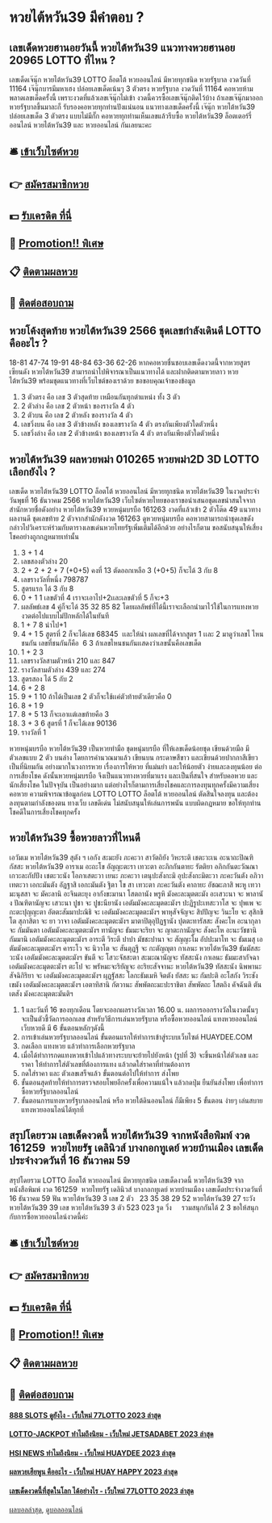 # หวยไต้หวัน39 มีคำตอบ ?
## เลขเด็ดหวยฮานอยวันนี้ หวยไต้หวัน39 แนวทางหวยฮานอย 20965 LOTTO ที่ไหน ?
เลขเด็ดเจ๊นุ๊ก หวยไต้หวัน39 LOTTO ล็อตโต้ หวยออนไลน์ มีหวยทุกชนิด หวยรัฐบาล งวดวันที่ 11164
เจ๊นุ๊กบารมีมหาเฮง ปล่อยเลขเด็ดเน้นๆ 3 ตัวตรง หวยรัฐบาล งวดวันที่ 11164 คอหวยห้ามพลาดเลขเด็ดครั้งนี้ เพราะงวดที่แล้วเลขเจ๊นุ๊กไม่เข้า งวดนี้ควรซื้อเลขเจ๊นุ๊กติดไว้บ้าง ถ้าเลขเจ๊นุ๊กมาออกหวยรัฐบาลขึ้นมาละก็ รับรองคอหวยทุกท่านปังแน่นอน แนวทางเลขเด็ดครั้งนี้ เจ๊นุ๊ก หวยไต้หวัน39 ปล่อยเลขเด็ด 3 ตัวตรง แบบไม่มีกั๊ก คอหวยทุกท่านเห็นเลขแล้วรีบซื้อ หวยไต้หวัน39 ล็อตเตอร์รี่ออนไลน์ หวยไต้หวัน39 และ หวยออนไลน์ กันเลยนะคะ

## 🛎 [เข้าเว็บไซต์หวย](https://bit.ly/3BG5bNw)
## 👉 [สมัครสมาชิกหวย](https://bit.ly/3BG5bNw)
## 💵 [รับเครดิต ที่นี่](https://bit.ly/3C3mvgS)
## 👑 [Promotion!! พิเศษ](https://bit.ly/3C3mvgS)
## 📋 [ติดตามผลหวย](https://bit.ly/3C3mvgS)
## 📱 [ติดต่อสอบถาม](https://bit.ly/3C3mvgS)

## หวยโค้งสุดท้าย หวยไต้หวัน39 2566 ชุดเลขกำลังเดินดี LOTTO คืออะไร ?
18-81
47-74
19-91
48-84
63-36
62-26
หากคอหวยชื่นชอบเลขเด็ดงวดนี้จากหวยสูตรเซียนดัง หวยไต้หวัน39 สามารถนำไปพิจารณาเป็นแนวทางได้ และฝากติดตามหวยลาว หวยไต้หวัน39 พร้อมชุดแนวทางที่เว็บไซต์ของเราด้วย
ขอขอบคุณเจ้าของข้อมูล

1. 3 ตัวตรง คือ เลข 3 ตัวสุดท้าย เหมือนกันทุกตำแหน่ง ทั้ง 3 ตัว
2. 2 ตัวล่าง คือ เลข 2 ตัวหน้า ของรางวัล 4 ตัว
3. 2 ตัวบน คือ เลข 2 ตัวหลัง ของรางวัล 4 ตัว
4. เลขวิ่งบน คือ เลข 3 ตัวข้างหลัง ของเลขรางวัล 4 ตัว ตรงกันเพียงตัวใดตัวหนึ่ง
5. เลขวิ่งล่าง คือ เลข 2 ตัวข้างหน้า ของเลขรางวัล 4 ตัว ตรงกันเพียงตัวใดตัวหนึ่ง

## หวยไต้หวัน39 ผลหวยพม่า 010265 หวยพม่า2D 3D LOTTO เลือกยังไง ?
เลขเด็ด หวยไต้หวัน39 LOTTO ล็อตโต้ หวยออนไลน์ มีหวยทุกชนิด หวยไต้หวัน39 ในงวดประจำวันพุธที่ 16 ธันวาคม 2566 หวยไต้หวัน39 เว็บไซต์หวยไทยของเราขอนำเสนอชุดเลขน่าสนใจจากสำนักหวยชื่อดังอย่าง หวยไต้หวัน39 หวยหนุ่มบรบือ 161263 งวดที่แล้วเข้า 2 ตัวโต๊ด 49 แนวทางผลงานดี ชุดเลขท้าย 2 ตัวจากสำนักดังงวด 161263 ดูหวยหนุ่มบรบือ คอหวยสามารถนำชุดเลขดังกล่าวไปวิเคราะห์ร่วมกับตารางเลขเด่นหวยไทยรัฐเพิ่มเติมได้อีกด้วย อย่างไรก็ตาม ขอสนับสนุนให้เสี่ยงโชคอย่างถูกกฎหมายเท่านั้น
1. 3 + 1 4
2. เลขสองตัวล่าง 20
3. 2 + 2 + 2 + 7 (+0+5) คงที่ 13 ตัดออกเหลือ 3 (+0+5) ก็จะได้ 3 กับ 8
4. เลขรางวัลที่หนึ่ง 798787
5. สูตรแรก ได้ 3 กับ 8
6. 0 + 1 1 เลขตัวที่ 4 เราจะเอาไป+2เเละเลขตัวที่ 5 ก็จะ+3
7. ผลลัพธ์เลข 4 คู่ก็จะได้ 35 32 85 82 โดยผลลัพธ์ที่ได้นี้เราจะเลือกนำมาไว้ใช้ในการแทงหวยงวดต่อไปแบบไม่ปักหลักได้ในทันที
8. 1 + 7 8 นำไป+1
9. 4 + 1 5 สูตรที่ 2 ก็จะได้เลข 68345  เเละให้นำ ผลเลขที่ได้จากสูตร 1 เเละ 2 มาดูว่าเลขไ ไหนชนกัน เลขที่ชนกันก็คือ  6 3 ถ้าเลขไหนชนกันเเสดงว่าเลขนั้นคือเลขเด็ด
10. 1 + 2 3
11. เลขรางวัลสามตัวหน้า 210 และ 847
12. รางวัลสามตัวล่าง 439 และ 274
13. สูตรสอง ได้ 5 กับ 2
14. 6 + 2 8
15. 9 + 1 10 ถ้าได้เป็นเลข 2 ตัวก็จะใช้เเค่ตัวท้ายตัวเดียวคือ 0
16. 8 + 1 9
17. 8 + 5 13 ก็จะเอาเเต่เลขท้ายคือ 3
18. 3 + 3 6 สูตรที่ 1 ก็จะได้เลข 90136
19. รางวัลที่ 1

หวยหนุ่มบรบือ หวยไต้หวัน39 เป็นหวยทำมือ ชุดหนุ่มบรบือ ที่ให้เลขเด็ดน้อยชุด เขียนด้วยมือ มีตัวเลขแบบ 2 ตัว บนล่าง โดยการคำนวณมาแล้ว เขียนบน กระดาษสีขาว และเขียนด้วยปากกาสีเขียว เป็นที่นิยมกัน อย่างมากในวงการหวย เรื่องการให้หวย ที่แม่นยำ และให้น้อยตัว ง่ายและลงทุนน้อย ต่อการเสี่ยงโชค ดังนั้นหวยหนุ่มบรบือ จึงเป็นแนวทางหวยที่มาแรง และเป็นที่สนใจ สำหรับคอหวย และนักเสี่ยงโชค ในปัจจุบัน เป็นอย่างมาก แต่อย่างไรก็ตามการเสี่ยงโชคและการลงทุนทุกครั้งมีความเสี่ยง คอหวย ความพิจารณาข้อมูลก่อน LOTTO LOTTO ล็อตโต้ หวยออนไลน์ ตัดสินใจลงทุน และต้องลงทุนตามกำลังของตน ทางเว็บ เลขดีเด่น ไม่สนับสนุนให้เล่นการพนัน แบบผิดกฎหมาย ขอให้ทุกท่านโชคดีในการเสี่ยงโชคทุกครั้ง

## หวยไต้หวัน39 ซื้อหวยลาวที่ไหนดี
เอวัมเม หวยไต้หวัน39 สุตัง ฯ
เอกัง สะมะยัง ภะคะวา สาวัตถิยัง วิหะระติ เชตะวะเน
อะนาถะปิณฑิกัสสะ หวยไต้หวัน39 อาราเม อะถะโข อัญญะตะรา เทวะตา
อะภิกกันตายะ รัตติยา อภิกกันตะวัณณา
เกวะละกัปปัง เชตะวะนัง โอภาเสตะวา
เยนะ ภะคะวา เตนุปะสังกะมิ
อุปะสังกะมิตะวา ภะคะวันตัง อภิวาเทตะวา
เอกะมันตัง อัฏฐาสิ เอกะมันตัง ฐิตา โข สา เทวะตา
ภะคะวันตัง คาถายะ อัชฌะภาสิ
พะหู เทวา มะนุสสา จะ มัคะลานิ อะจินตะยุง
อากังขะมานา โสตถานัง พรูหิ มังคะละมุตตะมัง
อะเสวะนา จะ พาลานัง ปัณฑิตานัญจะ เสวะนา
ปูชา จะ ปูชะนียานัง เอตัมมังคะละมุตตะมังฯ
ปะฏิรูปะเทสะวาโส จะ ปุพเพ จะ กะตะปุญญะตา
อัตตะสัมมาปะณิธิ จะ เอตัมมังคะละมุตตะมังฯ
พาหุสัจจัญจะ สิปปัญจะ วินะโย จะ สุสิกขิโต
สุภาสิตา จะ ยา วาจา เอตัมมังคะละมุตตะมังฯ
มาตาปิตุอุปัฏฐานัง ปุตตะทารัสสะ สังคะโห
อะนากุลา จะ กัมมันตา เอตัมมังคะละมุตตะมังฯ
ทานัญจะ ธัมมะจะริยา จะ ญาตะกานัญจะ สังคะโห
อะนะวัชชานิ กัมมานิ เอตัมมังคะละมุตตะมังฯ
อาระตี วิระตี ปาปา มัชชะปานา จะ สัญญะโม
อัปปะมาโท จะ ธัมเมสุ เอตัมมังคะละมุตตะมังฯ
คาระโว จะ นิวาโต จะ สันตุฏฐี จะ กะตัญญุตา
กาเลนะ หวยไต้หวัน39 ธัมมัสสะวะนัง เอตัมมังคะละมุตตะมังฯ
ขันตี จะ โสวะจัสสะตา สะมะณานัญจะ ทัสสะนัง
กาเลนะ ธัมมะสากัจฉา เอตัมมังคะละมุตตะมังฯ
ตะโป จะ พรัหมะจะริยัญจะ อะริยะสัจจานะ หวยไต้หวัน39 ทัสสะนัง
นิพพานะสัจฉิกิริยา จะ เอตัมมังคะละมุตตะมังฯ
ผุฏฐัสสะ โลกะธัมเมหิ จิตตัง ยัสสะ นะ กัมปะติ
อะโสกัง วิระชัง เขมัง เอตัมมังคะละมุตตะมังฯ
เอตาทิสานิ กัตวานะ สัพพัตถะมะปะราชิตา
สัพพัตถะ โสตถิง คัจฉันติ ตันเตสัง มังคะละมุตตะมันติฯ
1. 1 และวันที่ 16 ของทุกเดือน โดยจะออกผลรางวัลเวลา 16.00 น. ผลการออกรางวัลในงวดนั้นๆจะเป็นตัวชี้วัดการออกเลข สำหรับวิธีการเล่นหวยรัฐบาล หรือซื้อหวยออนไลน์ แทงหวยออนไลน์ เว็บหวยดี มี 6 ขั้นตอนหลักๆดังนี้
2. การเข้าเล่นหวยรัฐบาลออนไลน์ ขั้นตอนแรกให้ทำการเข้าสู่ระบบเว็บไซต์ HUAYDEE.COM
3. กดเลือก แทงหวย แล้วทำการเลือกหวยรัฐบาล
4. เมื่อได้ทำการกดแทงหวยเข้าไปแล้วทางระบบจะย้ายไปยังหน้า (รูปที่ 3) จะขึ้นหน้าใส่ตัวเลข และ ราคา ให้ทำการใส่ตัวเลขที่ต้องการแทง แล้วกดใส่ราคาที่ท่านต้องการ
5. กดใส่ราคา และ ตัวเลขเสร็จแล้ว ขั้นตอนต่อไปให้ทำการ ส่งโพย
6. ขั้นตอนสุดท้ายให้ทำการตรวจสอบโพยอีกครั้งเพื่อความแน้ใจ แล้วกดปุ่ม ยืนยันส่งโพย เพื่อทำการซื้อหวยรัฐบาลออนไลน์
7. ขั้นตอนการแทงหวยรัฐบาลออนไลน์ หรือ หวยใต้ดินออนไลน์ ก็มีเพียง 5 ขั้นตอน ง่ายๆ เล่นสบาย แทงหวยออนไลน์ได้ทุกที่

## สรุปโดยรวม เลขเด็ดงวดนี้ หวยไต้หวัน39 จากหนังสือพิมพ์ งวด 161259  หวยไทยรัฐ เดลินิวส์ บางกอกทูเดย์ หวยบ้านเมือง เลขเด็ดประจำงวดวันที่ 16 ธันวาคม 59
สรุปโดยรวม LOTTO ล็อตโต้ หวยออนไลน์ มีหวยทุกชนิด เลขเด็ดงวดนี้ หวยไต้หวัน39 จากหนังสือพิมพ์ งวด 161259  หวยไทยรัฐ เดลินิวส์ บางกอกทูเดย์ หวยบ้านเมือง เลขเด็ดประจำงวดวันที่ 16 ธันวาคม 59 ฟัน หวยไต้หวัน39 3
เลข 2 ตัว   23 35 38 29 52 หวยไต้หวัน39 27
ระวัง หวยไต้หวัน39 39
เลข หวยไต้หวัน39 3 ตัว 523 023
รูด วิ่ง     รวมสนุกกันได้ 2 3
ขอให้สนุกกับการซื้อหวยออนไลน์งวดนี้ค่ะ

## 🛎 [เข้าเว็บไซต์หวย](https://bit.ly/3BG5bNw)
## 👉 [สมัครสมาชิกหวย](https://bit.ly/3BG5bNw)
## 💵 [รับเครดิต ที่นี่](https://bit.ly/3C3mvgS)
## 👑 [Promotion!! พิเศษ](https://bit.ly/3C3mvgS)
## 📋 [ติดตามผลหวย](https://bit.ly/3C3mvgS)
## 📱 [ติดต่อสอบถาม](https://bit.ly/3C3mvgS)

#### [888 SLOTS ดูยังไง - เว็บใหม่ 77LOTTO 2023 ล่าสุด](https://atom.io/themes/888%20slots%20ดูยังไง%20-%20เว็บใหม่%2077lotto%202023%20ล่าสุด)
#### [LOTTO-JACKPOT ทำไมถึงนิยม - เว็บใหม่ JETSADABET 2023 ล่าสุด](https://atom.io/themes/lotto-jackpot%20ทำไมถึงนิยม%20-%20เว็บใหม่%20jetsadabet%202023%20ล่าสุด)
#### [HSI NEWS ทำไมถึงนิยม - เว็บใหม่ HUAYDEE 2023 ล่าสุด](https://atom.io/themes/hsi%20news%20ทำไมถึงนิยม%20-%20เว็บใหม่%20huaydee%202023%20ล่าสุด)
#### [ผลหวยเฮียพูน คืออะไร - เว็บใหม่ HUAY HAPPY 2023 ล่าสุด](https://atom.io/themes/ผลหวยเฮียพูน%20คืออะไร%20-%20เว็บใหม่%20huay%20happy%202023%20ล่าสุด)
#### [เลขเด็ดงวดนี้ที่สุดในโลก ได้อย่างไร - เว็บใหม่ 77LOTTO 2023 ล่าสุด](https://atom.io/themes/เลขเด็ดงวดนี้ที่สุดในโลก%20ได้อย่างไร%20-%20เว็บใหม่%2077lotto%202023%20ล่าสุด)

[ผลบอลล่าสุด](https://siamsport.tv "ผลบอลล่าสุด"), [ดูบอลออนไลน์](https://siamsport.tv/ดูบอลสด "ดูบอลออนไลน์")